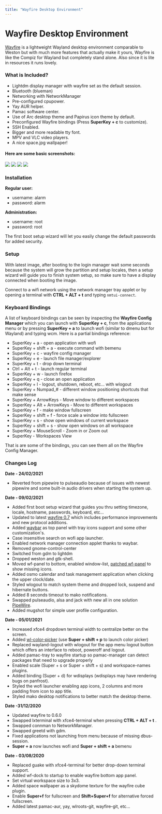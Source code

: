 ```yaml
---
title: "Wayfire Desktop Environment"
---
```


# Wayfire Desktop Environment

[Wayfire](https://wayfire.org/) is a lightweight Wayland desktop environment
comparable to Weston but with much more features that actually make it yours,
Wayfire is like the Compiz for Wayland but completely stand alone. Also since
it is lite in resources it runs lovely.

### What is Included?

* Lightdm display manager with wayfire set as the default session.
* Bluetooth (blueman)
* Networking with NetworkManager
* Pre-configured cpupower.
* Yay AUR helper.
* Pamac software center.
* Use of Arc desktop theme and Papirus icon theme by default.
* Preconfigured Wayfire bindings (Press **SuperKey + c** to customize).
* SSH Enabled.
* Bigger and more readable tty font.
* MPV and VLC video players.
* A nice space.jpg wallpaper!

#### Here are some basic screenshots:

<img class="img-fluid" src="{{ 'assets/img/wayfire-ss01.jpg' | relative_url }}"/>

<img class="img-fluid" src="{{ 'assets/img/wayfire-ss02.jpg' | relative_url }}"/>

<img class="img-fluid" src="{{ 'assets/img/wayfire-ss03.jpg' | relative_url }}"/>

<img class="img-fluid" src="{{ 'assets/img/wayfire-ss04.jpg' | relative_url }}"/>

### Installation

**Regular user:**
* username: alarm
* password: alarm

**Administration:**
* username: root
* password: root

The first boot setup wizard will let you easily change the default passwords
for added security.

### Setup

With latest image, after booting to the login manager wait some seconds because
the system will grow the partition and setup locales, then a setup wizard will
guide you to finish system setup, so make sure to have a display connected
when booting the image.

Connect to a wifi network using the network manager tray applet or by opening
a terminal with **CTRL + ALT + t** and typing `nmtui-connect`.

### Keyboard Bindings

A list of keyboard bindings can be seen by inspecting the
**Wayfire Config Manager** which you can launch with **SuperKey + c**, from the
applications menu or by pressing **SuperKey + a** to launch wofi (similar to
dmenu but for Wayland) and typing wcm. Here is a partial bindings reference:

* SuperKey + a - open application with wofi
* SuperKey + shift + a - execute command with bemenu
* SuperKey + c - wayfire config manager
* SuperKey + e - launch file manager/explorer
* SuperKey + t - drop down terminal
* Ctrl + Alt + t - launch regular terminal
* SuperKey + w - launch firefox
* SuperKey + q - close an open application
* SuperKey + l - logout, shutdown, reboot, etc... with wlogout
* SuperKey + Numpad_# - different window positioning shortcuts that make sense
* SuperKey + ArrowKeys - Move window to different workspaces
* SuperKey + Alt + ArrowKeys - Move to different workspaces
* SuperKey + f - make window fullscreen
* SuperKey + shift + f - force scale a window into fullscreen
* SuperKey + s - show open windows of current workspace
* SuperKey + shift + s - show open windows on all workspace
* SuperKey + MouseScroll - Zoom in or Zoom out
* SuperKey - Workspaces View

That is are some of the bindings, you can see them all on the Wayfire Config Manager.

### Changes Log

**Date - 24/02/2021**
* Reverted from pipewire to pulseaudio because of issues with newest pipewire
  and some built-in audio drivers when starting the system up.

**Date - 09/02/2021**
* Added first boot setup wizard that guides you thru setting timezone, locale,
  hostname, passwords, keyboard, etc...
* Updated to latest [wayfire 0.7](https://wayfire.org/2021/01/29/Wayfire-0-7.html)
  which includes performance improvements and new protocol additions.
* Added [waybar](https://github.com/Alexays/Waybar) as top panel with tray
  icons support and some other customization's.
* Case insensitive search on wofi app launcher.
* Enabled network manager connection applet thanks to waybar.
* Removed gnome-control-center
* Switched from gdm to lightdm
* Dropped weston and gtk-shell.
* Moved wf-panel to bottom, enabled window-list,
  [patched wf-panel](https://github.com/jgmdev/wf-shell/commits/wf-dock-icons)
  to show missing icons.
* Added osmo calendar and task management application when clicking the upper clock/date.
* Styled wlogout to match system theme and dropped lock, suspend and hibernate buttons.
* Added 8 seconds timeout to mako notifications.
* Swapped pulseaudio, alsa and jack with new all in one solution
  [PipeWire](https://pipewire.org).
* Added mugshot for simple user profile configuration.

**Date - 05/01/2021**
* Increased xfce4 dropdown terminal width to centralize better on the screen.
* Added [wl-color-picker](https://github.com/jgmdev/wl-color-picker)
  (use **Super + shift + p** to launch color picker)
* Replaced wayland-logout with wlogout for the app menu logout button which
  offers an interface to reboot, poweroff and logout.
* Added pamac-tray to wayfire startup so pamac-manager can detect packages
  that need to upgrade properly
* Enabled scale (Super + s or Super + shift + s) and workspace-names plugins.
* Added binding (Super + d) for wdisplays (wdisplays may have rendering bugs on panfrost).
* Styled the wofi launcher enabling app icons, 2 columns and more padding from icon to app title.
* Styled mako desktop notifications to better match the desktop theme.

**Date -31/12/2020**
* Updated wayfire to 0.6.0
* Swapped lxterminal with xfce4-terminal when pressing **CTRL + ALT + t** .
* Swapped connman to NetworkManager.
* Swapped greetd with gdm.
* Fixed applications not launching from menu because of missing dbus-session.
* **Super + a** now launches wofi and **Super + shift + a** bemenu

**Date - 03/08/2020**
* Replaced guake with xfce4-terminal for better drop-down terminal support.
* Added wf-dock to startup to enable wayfire bottom app panel.
* Set virtual workspace size to 3x3.
* Added space wallpaper as a skydome texture for the wayfire cube plugin.
* Enable **Super+f** for fullscreen and **Shift+Super+f** for alternative forced fullscreen.
* Added latest pamac-aur, yay, wlroots-git, wayfire-git, etc...

